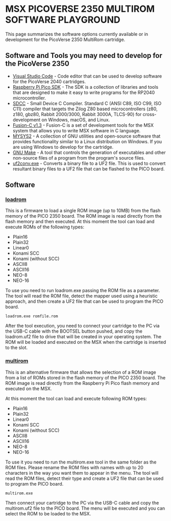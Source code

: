 # MSX PICOVERSE 2350 MULTIROM SOFTWARE PLAYGROUND

This page summarizes the software options currently available or in development for the PicoVerse 2350 MultiRom cartridge. 

## Software and Tools you may need to develop for the PicoVerse 2350

* [Visual Studio Code]( https://code.visualstudio.com/) - Code editor that can be used to develop software for the PicoVerse 2040 cartridges.
* [Raspberry Pi Pico SDK](https://github.com/raspberrypi/pico-sdk) - The SDK is a collection of libraries and tools that are designed to make it easy to write programs for the RP2040 microcontroller.  
* [SDCC](http://sdcc.sourceforge.net/) - Small Device C Compiler. Standard C (ANSI C89, ISO C99, ISO C11) compiler that targets the Zilog Z80 based microcontrollers (z80, z180, gbz80, Rabbit 2000/3000, Rabbit 3000A, TLCS-90) for cross-development on Windows, macOS, and Linux. 
* [Fusion-C v1.3](https://github.com/ericb59/FUSION-C-1.3) - Fusion-C is a set of development tools for the MSX system that allows you to write MSX software in C language.
* [MYSYS2](https://www.msys2.org/) - A collection of GNU utilities and open-source software that provides functionality similar to a Linux distribution on Windows. If you are using Windows to develop for the cartridge.
* [GNU Make](https://www.gnu.org/software/make/) - A tool that controls the generation of executables and other non-source files of a program from the program's source files.
* [uf2conv.exe](https://github.com/microsoft/uf2/) - Converts a binary file to a UF2 file. This is used to convert resultant binary files to a UF2 file that can be flashed to the PICO board. 

## Software

### [loadrom](loadrom/)

This is a firmware to load a single ROM image (up to 10MB) from the flash memory of the PICO 2350 board. The ROM image is read directly from the flash memory and then executed. At this moment the tool can load and execute ROMs of the following types:

* Plain16  
* Plain32  
* Linear0  
* Konami SCC  
* Konami (without SCC)  
* ASCII8  
* ASCII16 
* NEO-8 
* NEO-16

To use you need to run loadrom.exe passing the ROM file as a parameter. The tool will read the ROM file, detect the mapper used using a heuristic approach, and then create a UF2 file that can be used to program the PICO board. 
```
loadrom.exe romfile.rom
```
After the tool execution, you need to connect your cartridge to the PC via the USB-C cable with the BOOTSEL button pushed, and copy the loadrom.uf2 file to drive that will be created in your operating system. The ROM will be loaded and executed on the MSX when the cartridge is inserted to the slot.

### [multirom](multirom/)

This is an alternative firmware that allows the selection of a ROM image from a list of ROMs stored in the flash memory of the PICO 2350 board. The ROM image is read directly from the Raspberry Pi Pico flash memory and executed on the MSX. 

At this moment the tool can load and execute following ROM types:

* Plain16  
* Plain32  
* Linear0  
* Konami SCC  
* Konami (without SCC)  
* ASCII8  
* ASCII16  
* NEO-8 
* NEO-16
  
To use it you need to run the multirom.exe tool in the same folder as the ROM files. Please rename the ROM files with names with up to 20 characters in the way you want them to appear in the menu. The tool will read the ROM files, detect their type and create a UF2 file that can be used to program the PICO board. 

```
multirom.exe
```
Then connect your cartridge to the PC via the USB-C cable and copy the multirom.uf2 file to the PICO board. The menu will be executed and you can select the ROM to be loaded to the MSX.
